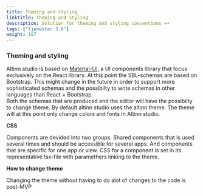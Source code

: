 ```yaml
---
title: Theming and styling
linktitle: Theming and styling
description: Solution for theming and styling conventions ++
tags: ["tjenester 3.0"]
weight: 107
---
```


### Theming and styling 

Altinn studio is based on [Material-UI](https://material-ui.com/), a UI components library that focus exclusively on the React library.
At this point the SBL-schemas are based on Bootstrap. This might change in the future in order to support more sophisticated schemas and
the possibilty to write schemas in other languages than React + Bootstrap.</br>
Both the schemas that are produced and the editor will have the possibilty to change theme.
By default altinn studio uses the altinn theme. The theme will at this point only change colors and fonts in Altinn studio.

**CSS**

Components are devided into two groups. Shared components that is used several times and should be accessible for several apps. And
components that are specific for one app or view. CSS for a component is set in its representative tsx-file with paramethers linking
to the theme.

**How to change theme**

Changing the theme without having to do alot of changes to the code is post-MVP